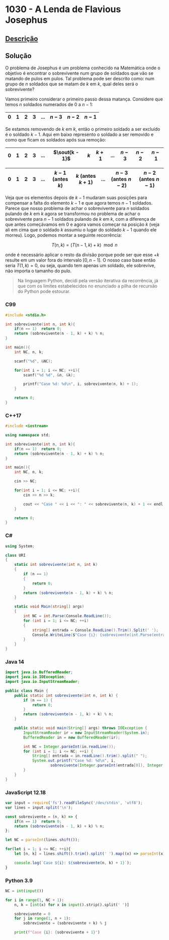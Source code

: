 # 1030 - A Lenda de Flavious Josephus

## [Descrição](https://www.beecrowd.com.br/judge/pt/problems/view/1030)

## Solução

O problema de Josephus é um problema conhecido na Matemática onde o objetivo é encontrar o sobrevivente num grupo de soldados que vão se matando de pulos em pulos. Tal problema pode ser descrito como: num grupo de $n$ soldados que se matam de $k$ em $k$, qual deles será o sobrevivente?

Vamos primeiro considerar o primeiro passo dessa matança. Considere que temos $n$ soldados numerados de $0$ a $n - 1$:

| $0$ | $1$ | $2$ | $3$ | ... | $n - 3$ | $n - 2$ | $n - 1$ |
| - | - | - | - | --- | ----- | ----- | ----- |

Se estamos removendo de $k$ em $k$, então o primeiro soldado a ser excluído é o soldado $k - 1$. Aqui em baixo represento o soldado a ser removido e como que ficam os soldados após sua remoção:

| $0$ | $1$ | $2$ | $3$ | ... | $\sout{k - 1}$ | $k$ | $k + 1$ | ... | $n - 3$ | $n - 2$ | $n - 1$ |
| - | - | - | - | --- | --------- | - | ----- | --- | ----- | ----- | ----- |

| $0$ | $1$ | $2$ | $3$ | ... | $k - 1$ (antes $k$) | $k$ (antes $k + 1$) | ... | $n - 3$ (antes $n - 2$) | $n - 2$ (antes $n - 1$) |
| - | - | - | - | --- | --------------- | --------------- | --- | ------------------- | ------------------ |

Veja que os elementos depois de $k - 1$ mudaram suas posições para compensar a falta do elemento $k - 1$ e que agora temos $n - 1$ soldados. Parece que nosso problema de achar o sobrevivente para $n$ soldados pulando de $k$ em $k$ agora se transformou no problema de achar o sobrevivente para $n - 1$ soldados pulando de $k$ em $k$, com a diferença de que antes começávamos em $0$ e agora vamos começar na posição $k$ (veja ali em cima que o soldado $k$ assumiu o lugar do soldado $k - 1$ quando ele morreu). Logo, podemos montar a seguinte recorrência:

$$T(n, k) = (T(n - 1, k) + k) \mod n$$

onde é necessário aplicar o resto da divisão porque pode ser que esse $+ k$ resulte em um valor fora do intervalo $[0, n - 1]$. O nosso caso base então seria $T(1, k) = 0$, ou seja, quando tem apenas um soldado, ele sobrevive, não importa o tamanho do pulo.

> Na linguagem Python, decidi pela versão iterativa da recorrência, já que com os limites estabelecidos no enunciado a pilha de recursão do Python pode estourar.

### C99

```c
#include <stdio.h>

int sobrevivente(int n, int k){
    if(n == 1)  return 0;
    return (sobrevivente(n - 1, k) + k) % n;
}

int main(){
    int NC, n, k;

    scanf("%d", &NC);

    for(int i = 1; i <= NC; ++i){
        scanf("%d %d", &n, &k);

        printf("Case %d: %d\n", i, sobrevivente(n, k) + 1);
    }

    return 0;
}
```

### C++17

```cpp
#include <iostream>

using namespace std;

int sobrevivente(int n, int k){
    if(n == 1)  return 0;
    return (sobrevivente(n - 1, k) + k) % n;
}

int main(){
    int NC, n, k;

    cin >> NC;

    for(int i = 1; i <= NC; ++i){
        cin >> n >> k;

        cout << "Case " << i << ": " << sobrevivente(n, k) + 1 << endl;
    }

    return 0;
}
```

### C#

```cs
using System;

class URI
{
    static int sobrevivente(int n, int k)
    {
        if (n == 1)
        {
            return 0;
        }
        return (sobrevivente(n - 1, k) + k) % n;
    }

    static void Main(string[] args)
    {
        int NC = int.Parse(Console.ReadLine());
        for (int i = 1; i <= NC; ++i)
        {
            string[] entrada = Console.ReadLine().Trim().Split(' ');
            Console.WriteLine($"Case {i}: {sobrevivente(int.Parse(entrada[0]), int.Parse(entrada[1])) + 1}");
        }
    }
}
```

### Java 14

```java
import java.io.BufferedReader;
import java.io.IOException;
import java.io.InputStreamReader;

public class Main {
    public static int sobrevivente(int n, int k) {
        if (n == 1) {
            return 0;
        }
        return (sobrevivente(n - 1, k) + k) % n;
    }

    public static void main(String[] args) throws IOException {
        InputStreamReader ir = new InputStreamReader(System.in);
        BufferedReader in = new BufferedReader(ir);

        int NC = Integer.parseInt(in.readLine());
        for (int i = 1; i <= NC; ++i) {
            String[] entrada = in.readLine().trim().split(" ");
            System.out.printf("Case %d: %d\n", i,
                    sobrevivente(Integer.parseInt(entrada[0]), Integer.parseInt(entrada[1])) + 1);
        }
    }
}
```

### JavaScript 12.18

```js
var input = require('fs').readFileSync('/dev/stdin', 'utf8');
var lines = input.split('\n');

const sobrevivente = (n, k) => {
    if(n == 1)  return 0;
    return (sobrevivente(n - 1, k) + k) % n;
};

let NC = parseInt(lines.shift());

for(let i = 1; i <= NC; ++i){
    let [n, k] = lines.shift().trim().split(' ').map((x) => parseInt(x));

    console.log(`Case ${i}: ${sobrevivente(n, k) + 1}`);
}
```

### Python 3.9

```py
NC = int(input())

for i in range(1, NC + 1):
    n, k = [int(x) for x in input().strip().split(' ')]

    sobrevivente = 0
    for j in range(1, n + 1):
        sobrevivente = (sobrevivente + k) % j

    print(f"Case {i}: {sobrevivente + 1}")
```